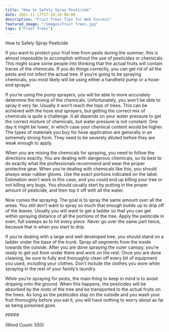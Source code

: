 ```yaml
---
title: "How to Safely Spray Pesticide"
date: 2021-11-17T17:10:26-08:00
description: "Fruit Trees Tips for Web Success"
featured_image: "/images/Fruit Trees.jpg"
tags: ["Fruit Trees"]
---
```


How to Safely Spray Pesticide

If you want to protect your fruit tree from pests during the summer, this is almost impossible to accomplish without the use of pesticides or chemicals. This might scare some people into thinking that the actual fruits will contain traces of the chemicals. If you do things correctly, you can get rid of all the pests and not infect the actual tree. If you’re going to be spraying chemicals, you most likely will be using either a handheld pump or a hose-end sprayer.

If you’re using the pump sprayers, you will be able to more accurately determine the mixing of the chemicals. Unfortunately, you won’t be able to spray it very far. Usually it won’t reach the tops of trees. This can be achieved with the hose end sprayers, but getting the correct mix of chemicals is quite a challenge. It all depends on your water pressure to get the correct mixture of chemicals, but water pressure is not constant. One day it might be lower, in which case your chemical content would be higher. The types of materials you buy for hose application are generally in an extremely strong form. They need to be severely diluted before they are weak enough to apply.

When you are mixing the chemicals for spraying, you need to follow the directions exactly. You are dealing with dangerous chemicals, so its best to do exactly what the professionals recommend and wear the proper protective gear. When you’re dealing with chemicals like this, you should always wear rubber gloves. Use the exact portions indicated on the label. Estimation won’t work in this case, and you could end up killing your tree or not killing any bugs. You should usually start by putting in the proper amount of pesticide, and then top it off with all the water.

Now comes the spraying. The goal is to spray the same amount over all the areas. You still don’t want to spray so much that enough builds up to drip off of the leaves. Usually you will want to get a ladder so that you can get within spraying distance of all the portions of the tree. Apply the pesticide in even, full sweeps as to hit every piece. Never go over the same part twice, because that is when you start to drip.

If you’re dealing with a large and well developed tree, you should stand on a ladder under the base of the trunk. Spray all segments from the inside towards the outside. After you are done spraying the outer canopy, you’re ready to get out from under there and work on the rest. Once you are done cleaning, be sure to fully and thoroughly clean off every bit of equipment you used, including your clothes. Don’t include the clothes you wore while spraying in the rest of your family’s laundry.

While you’re spraying for pests, the main thing to keep in mind is to avoid dripping onto the ground. When this happens, the pesticides will be absorbed by the roots of the tree and be transported to the actual fruits on the trees. As long as the pesticides stay on the outside and you wash your fruit thoroughly before you eat it, you will have nothing to worry about as far as being poisoned goes.

PPPPP

(Word Count: 550)

